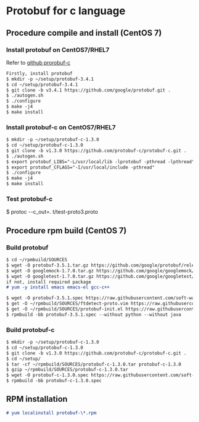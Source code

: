 # Protobuf for c language

## Procedure compile and install (CentOS 7)
### Install protobuf on CentOS7/RHEL7
Refer to [github prorobuf-c](https://github.com/protobuf-c/protobuf-c)
```markdown
Firstly, install protobuf
$ mkdir -p ~/setup/protobuf-3.4.1
$ cd ~/setup/protobuf-3.4.1
$ git clone -b v3.4.1 https://github.com/google/protobuf.git .
$ ./autogen.sh
$ ./configure
$ make -j4
$ make install
```

### Install protobuf-c on CentOS7/RHEL7
```markdown
$ mkdir -p ~/setup/protobuf-c-1.3.0
$ cd ~/setup/protobuf-c-1.3.0
$ git clone -b v1.3.0 https://github.com/protobuf-c/protobuf-c.git .
$ ./autogen.sh
$ export protobuf_LIBS="-L/usr/local/lib -lprotobuf -pthread -lpthread"
$ export protobuf_CFLAGS="-I/usr/local/include -pthread"
$ ./configure
$ make -j4
$ make install
```
### Test protobuf-c
$ protoc --c_out=. t/test-proto3.proto

## Procedure rpm build (CentOS 7)
### Build protobuf
```markdown
$ cd ~/rpmbuild/SOURCES
$ wget -O protobuf-3.5.1.tar.gz https://github.com/google/protobuf/releases/download/v3.5.1/protobuf-all-3.5.1.tar.gz
$ wget -O googlemock-1.7.0.tar.gz https://github.com/google/googlemock/archive/release-1.7.0.tar.gz#/googlemock-1.7.0.tar.gz
$ wget -O googletest-1.7.0.tar.gz https://github.com/google/googletest/archive/release-1.7.0.tar.gz#/googletest-1.7.0.tar.gz
if not, install required package
# yum -y install emacs emacs-el gcc-c++

$ wget -O protobuf-3.5.1.spec https://raw.githubusercontent.com/soft-way/utility/master/rpm/protobuf-3.5.1.spec
$ get -O ~/rpmbuild/SOURCES/ftdetect-proto.vim https://raw.githubusercontent.com/soft-way/utility/master/rpm/ftdetect-proto.vim
$ get -O ~/rpmbuild/SOURCES/protobuf-init.el https://raw.githubusercontent.com/soft-way/utility/master/rpm/protobuf-init.el
$ rpmbuild -bb protobuf-3.5.1.spec --without python --without java

```
### Build protobuf-c
```markdown
$ mkdir -p ~/setup/protobuf-c-1.3.0
$ cd ~/setup/protobuf-c-1.3.0
$ git clone -b v1.3.0 https://github.com/protobuf-c/protobuf-c.git .
$ cd ~/setup/
$ tar -cf ~/rpmbuild/SOURCES/protobuf-c-1.3.0.tar protobuf-c-1.3.0
$ gzip ~/rpmbuild/SOURCES/protobuf-c-1.3.0.tar
$ wget -O protobuf-c-1.3.0.spec https://raw.githubusercontent.com/soft-way/utility/master/rpm/protobuf-c-1.3.0.spec
$ rpmbuild -bb protobuf-c-1.3.0.spec

```

## RPM installation
```markdown
# yum localinstall protobuf-\*.rpm
```
